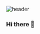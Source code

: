 ![header](https://capsule-render.vercel.app/api?type=waving&color=random&height=300&section=header&text=LUNA&animation=fadeIn)

### Hi there 👋

<!--
**Seongjun5223/Seongjun5223** is a ✨ _special_ ✨ repository because its `README.md` (this file) appears on your GitHub profile.

Here are some ideas to get you started:

- 🔭 I’m currently working on ...
- 🌱 I’m currently learning ...
- 👯 I’m looking to collaborate on ...
- 🤔 I’m looking for help with ...
- 💬 Ask me about ...
- 📫 How to reach me: ...
- 😄 Pronouns: ...
- ⚡ Fun fact: ...
-->
